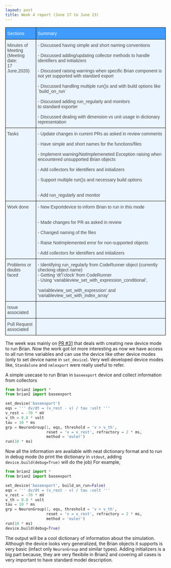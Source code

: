 ```yaml
---
layout: post
title: Week 4 report (June 17 to June 23)
---
```


<style type="text/css">
.tg  {border-collapse:collapse;border-color:#9ABAD9;border-spacing:0;}
.tg td{background-color:#EBF5FF;border-color:#9ABAD9;border-style:solid;border-width:1px;color:#444;
  font-family:Arial, sans-serif;font-size:14px;overflow:hidden;padding:10px 5px;word-break:normal;}
.tg th{background-color:#409cff;border-color:#9ABAD9;border-style:solid;border-width:1px;color:#fff;
  font-family:Arial, sans-serif;font-size:14px;font-weight:normal;overflow:hidden;padding:10px 5px;word-break:normal;}
.tg .tg-73oq{border-color:#000000;text-align:left;vertical-align:top}
</style>
<table class="tg">
<thead>
  <tr>
    <th class="tg-73oq">Sections</th>
    <th class="tg-73oq">Summary</th>
  </tr>
</thead>
<tbody>
  <tr>
    <td class="tg-73oq">Minutes of Meeting<br>(Meeting date: <br>17 June,2020)</td>
    <td class="tg-73oq"><span style="font-weight:400;font-style:normal;text-decoration:none">- Discussed having simple and short naming conventions</span><br><br><span style="font-weight:400;font-style:normal;text-decoration:none">- Discussed adding/updating collector methods  to handle identifiers and initializers </span><br><br><span style="font-weight:400;font-style:normal;text-decoration:none">- Discussed raising warnings when specific Brian component is not yet supported with standard export</span><br><br><span style="font-weight:400;font-style:normal;text-decoration:none">- Discussed handling multiple run()s and with build options like `build_on_run`</span><br><br><span style="font-weight:400;font-style:normal;text-decoration:none">- Discussed adding run_regularly and monitors</span><br><span style="font-weight:400;font-style:normal;text-decoration:none">to standard exporter</span><br><br><span style="font-weight:400;font-style:normal;text-decoration:none">- Discussed dealing with dimension vs unit usage in dictionary representation</span><br></td>
  </tr>
  <tr>
    <td class="tg-73oq">Tasks</td>
    <td class="tg-73oq"><span style="font-weight:400;font-style:normal;text-decoration:none">- Update changes in current PRs as asked in review comments</span><br><br><span style="font-weight:400;font-style:normal;text-decoration:none">- Have simple and short names for the functions/files</span><br><br><span style="font-weight:400;font-style:normal;text-decoration:none">- Implement warning/NotImplemeneted Exception raising when encountered unsupported Brian objects</span><br><br><span style="font-weight:400;font-style:normal;text-decoration:none">- Add collectors for identifiers and initializers</span><br><br><span style="font-weight:400;font-style:normal;text-decoration:none">- Support multiple run()s and necessary build options</span><br><br><br><span style="font-weight:400;font-style:normal;text-decoration:none">- Add run_regularly and monitor</span><br></td>
  </tr>
  <tr>
    <td class="tg-73oq">Work done</td>
    <td class="tg-73oq"><span style="font-weight:400;font-style:normal;text-decoration:none">- New Exportdevice to inform Brian to run in this mode</span><br><br><br><span style="font-weight:400;font-style:normal;text-decoration:none">- Made changes for PR as asked in review</span><br><br><span style="font-weight:400;font-style:normal;text-decoration:none">- Changed naming of the files </span><br><br><span style="font-weight:400;font-style:normal;text-decoration:none">- Raise NotImplemented error for non-supported objects</span><br><br><span style="font-weight:400;font-style:normal;text-decoration:none">- Add collectors for identifiers and initializers</span></td>
  </tr>
  <tr>
    <td class="tg-73oq">Problems or doubts<br>faced<br></td>
    <td class="tg-73oq"><span style="font-weight:400;font-style:normal;text-decoration:none">- Identifying run_regularly from CodeRunner object (currently checking object name)</span><br><span style="font-weight:400;font-style:normal;text-decoration:none">- Getting ‘dt’\’clock’ from CodeRunner</span><br><span style="font-weight:400;font-style:normal;text-decoration:none">- Using ‘variableview_set_with_expression_conditional’, </span><br><br><span style="font-weight:400;font-style:normal;text-decoration:none">‘variableview_set_with_expression’  and</span><br><span style="font-weight:400;font-style:normal;text-decoration:none">‘variableview_set_with_index_array’</span><br></td>
  </tr>
  <tr>
    <td class="tg-73oq">Issue associated</td>
    <td class="tg-73oq"><a href="https://github.com/brian-team/brian2tools/issues/26"></a></td>
  </tr>
  <tr>
    <td class="tg-73oq">Pull Request<br>associated</td>
    <td class="tg-73oq"><a href="https://github.com/brian-team/brian2tools/pull/31"></a></td>
  </tr>
</tbody>
</table>

The week was mainly on [PR #31](https://github.com/brian-team/brian2tools/pull/31) that deals with creating
new device mode to run Brian. Now the work got lot more interesting as now we have access to all run time variables
and can use the device like other device modes (only to set device name in `set_device`).
Very well developed device modes like, `Standalone` and `nmlexport` were really useful to refer.

A simple usecase to run Brian in `baseexport` device and collect information from collectors


```python
from brian2 import *
from brian2 import baseexport

set_device('baseexport')
eqs = ''' dv/dt = (v_rest - v) / tau :volt '''
v_rest = -70 * mV
v_th = 0.8 * volt
tau = 10 * ms
grp = NeuronGroup(1, eqs, threshold = 'v > v_th',
                  reset = 'v = v_rest', refractory = 2 * ms,
                  method = 'euler')
run(10 * ms)
```

Now all the information are available with neat dictionary format and to run in debug mode (to print 
the dictionary in `stdout`, adding `device.build(debug=True)` will do the job)
For example,

```python
from brian2 import *
from brian2 import baseexport

set_device('baseexport', build_on_run=False)
eqs = ''' dv/dt = (v_rest - v) / tau :volt '''
v_rest = -70 * mV
v_th = 0.8 * volt
tau = 10 * ms
grp = NeuronGroup(1, eqs, threshold = 'v > v_th',
                  reset = 'v = v_rest', refractory = 2 * ms,
                  method = 'euler')
run(10 * ms)
device.build(debug=True)
```
The output will be a cool dictionary of information about the simulation. Although the 
device looks very generalized, the Brian objects it supports is very basic (infact only `NeuronGroup`
and similar types). Adding initializers is a big part because, they are very flexibile in Brian2 and
covering all cases is very important to have standard model description.
